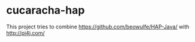 # cucaracha-hap

This project tries to combine https://github.com/beowulfe/HAP-Java/  with http://pi4j.com/

